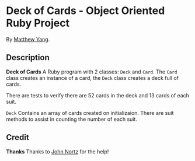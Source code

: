 # Deck of Cards - Object Oriented Ruby Project

By [Matthew Yang](http://www.matthewgyang.com).

## Description
**Deck of Cards** A Ruby program with 2 classes: `Deck` and `Card`.  The `Card` class creates an instance of a card, the `Deck` class creates a deck full of cards.

There are tests to verify there are 52 cards in the deck and 13 cards of each suit.

`Deck` Contains an array of cards created on initializaion.  There are suit methods to assist in counting the number of each suit.

## Credit
**Thanks** Thanks to [John Nortz](https://github.com/JohnNortz/) for the help!
